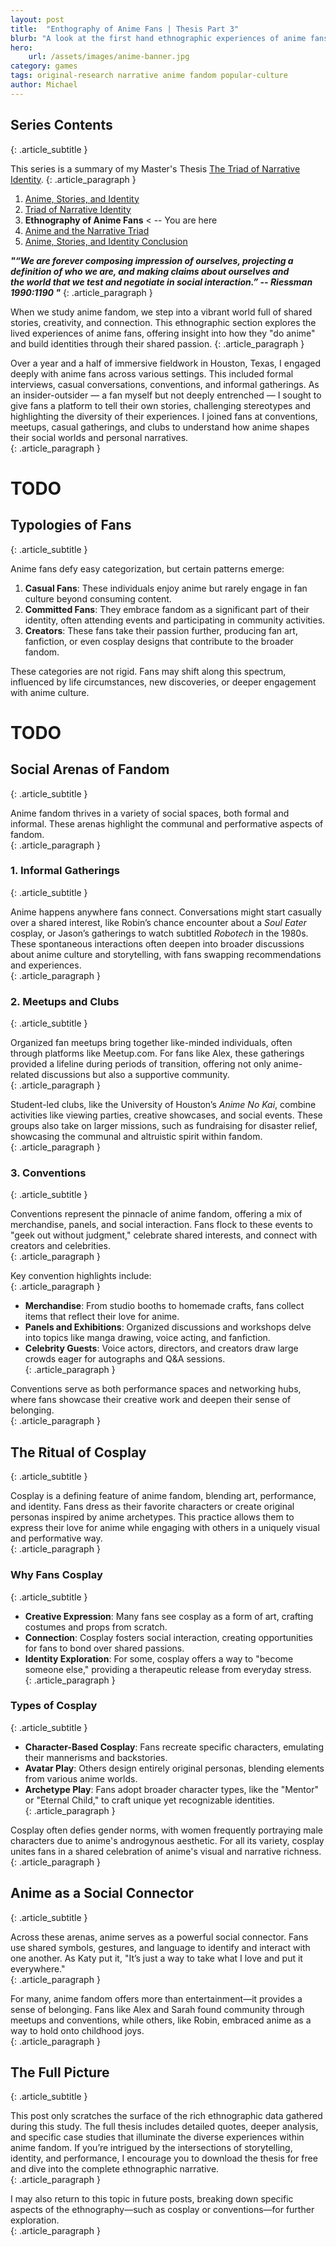```yaml
---
layout: post
title:  "Enthography of Anime Fans | Thesis Part 3"
blurb: "A look at the first hand ethnographic experiences of anime fans." 
hero:
    url: /assets/images/anime-banner.jpg
category: games
tags: original-research narrative anime fandom popular-culture
author: Michael
---
```


## Series Contents
{: .article_subtitle }

This series is a summary of my Master's Thesis [The Triad of Narrative Identity](/assets/images/Triad-of-Narrative-Identity.pdf).
{: .article_paragraph }

1. [Anime, Stories, and Identity](https://electricjones.me/games/2024/05/22/call-me-suzaku-1/)
2. [Triad of Narrative Identity](https://electricjones.me/games/2024/07/01/call-me-suzaku-2/)
3. **Ethnography of Anime Fans** < -- You are here
4. [Anime and the Narrative Triad](https://electricjones.me/games/2024/10/10/call-me-suzaku-4/)
5. [Anime, Stories, and Identity Conclusion](https://electricjones.me/games/2024/12/09/call-me-suzaku-5/)

<b><i>"“We are forever composing impression of ourselves, projecting a  
definition of who we are, and making claims about ourselves and  
the world that we test and negotiate in social interaction.” 
-- Riessman 1990:1190 "</i></b>
{: .article_paragraph }

When we study anime fandom, we step into a vibrant world full of shared stories, creativity, and connection. This ethnographic section explores the lived experiences of anime fans, offering insight into how they "do anime" and build identities through their shared passion. 
{: .article_paragraph }

Over a year and a half of immersive fieldwork in Houston, Texas, I engaged deeply with anime fans across various settings. This included formal interviews, casual conversations, conventions, and informal gatherings. As an insider-outsider — a fan myself but not deeply entrenched — I sought to give fans a platform to tell their own stories, challenging stereotypes and highlighting the diversity of their experiences. I joined fans at conventions, meetups, casual gatherings, and clubs to understand how anime shapes their social worlds and personal narratives.  
{: .article_paragraph }

# TODO
## Typologies of Fans  
{: .article_subtitle }

Anime fans defy easy categorization, but certain patterns emerge:  
1. **Casual Fans**: These individuals enjoy anime but rarely engage in fan culture beyond consuming content.  
2. **Committed Fans**: They embrace fandom as a significant part of their identity, often attending events and participating in community activities.  
3. **Creators**: These fans take their passion further, producing fan art, fanfiction, or even cosplay designs that contribute to the broader fandom.  

These categories are not rigid. Fans may shift along this spectrum, influenced by life circumstances, new discoveries, or deeper engagement with anime culture.  
# TODO

## Social Arenas of Fandom  
{: .article_subtitle }

Anime fandom thrives in a variety of social spaces, both formal and informal. These arenas highlight the communal and performative aspects of fandom.  
{: .article_paragraph }

### 1. **Informal Gatherings**  
{: .article_subtitle }

Anime happens anywhere fans connect. Conversations might start casually over a shared interest, like Robin’s chance encounter about a *Soul Eater* cosplay, or Jason’s gatherings to watch subtitled *Robotech* in the 1980s. These spontaneous interactions often deepen into broader discussions about anime culture and storytelling, with fans swapping recommendations and experiences.  
{: .article_paragraph }

### 2. **Meetups and Clubs**  
{: .article_subtitle }

Organized fan meetups bring together like-minded individuals, often through platforms like Meetup.com. For fans like Alex, these gatherings provided a lifeline during periods of transition, offering not only anime-related discussions but also a supportive community.  
{: .article_paragraph }

Student-led clubs, like the University of Houston’s *Anime No Kai*, combine activities like viewing parties, creative showcases, and social events. These groups also take on larger missions, such as fundraising for disaster relief, showcasing the communal and altruistic spirit within fandom.  
{: .article_paragraph }

### 3. **Conventions**  
{: .article_subtitle }

Conventions represent the pinnacle of anime fandom, offering a mix of merchandise, panels, and social interaction. Fans flock to these events to "geek out without judgment," celebrate shared interests, and connect with creators and celebrities.  
{: .article_paragraph }

Key convention highlights include:  
{: .article_paragraph }

- **Merchandise**: From studio booths to homemade crafts, fans collect items that reflect their love for anime.  
- **Panels and Exhibitions**: Organized discussions and workshops delve into topics like manga drawing, voice acting, and fanfiction.  
- **Celebrity Guests**: Voice actors, directors, and creators draw large crowds eager for autographs and Q&A sessions.  
{: .article_paragraph }

Conventions serve as both performance spaces and networking hubs, where fans showcase their creative work and deepen their sense of belonging.  
{: .article_paragraph }

## The Ritual of Cosplay  
{: .article_subtitle }

Cosplay is a defining feature of anime fandom, blending art, performance, and identity. Fans dress as their favorite characters or create original personas inspired by anime archetypes. This practice allows them to express their love for anime while engaging with others in a uniquely visual and performative way.  
{: .article_paragraph }

### Why Fans Cosplay  
{: .article_subtitle }

- **Creative Expression**: Many fans see cosplay as a form of art, crafting costumes and props from scratch.  
- **Connection**: Cosplay fosters social interaction, creating opportunities for fans to bond over shared passions.  
- **Identity Exploration**: For some, cosplay offers a way to "become someone else," providing a therapeutic release from everyday stress.  
{: .article_paragraph }

### Types of Cosplay  
{: .article_subtitle }

- **Character-Based Cosplay**: Fans recreate specific characters, emulating their mannerisms and backstories.  
- **Avatar Play**: Others design entirely original personas, blending elements from various anime worlds.  
- **Archetype Play**: Fans adopt broader character types, like the "Mentor" or "Eternal Child," to craft unique yet recognizable identities.  
{: .article_paragraph }

Cosplay often defies gender norms, with women frequently portraying male characters due to anime's androgynous aesthetic. For all its variety, cosplay unites fans in a shared celebration of anime's visual and narrative richness.  
{: .article_paragraph }

## Anime as a Social Connector  
{: .article_subtitle }

Across these arenas, anime serves as a powerful social connector. Fans use shared symbols, gestures, and language to identify and interact with one another. As Katy put it, "It’s just a way to take what I love and put it everywhere."  
{: .article_paragraph }

For many, anime fandom offers more than entertainment—it provides a sense of belonging. Fans like Alex and Sarah found community through meetups and conventions, while others, like Robin, embraced anime as a way to hold onto childhood joys.  
{: .article_paragraph }

## The Full Picture  
{: .article_subtitle }

This post only scratches the surface of the rich ethnographic data gathered during this study. The full thesis includes detailed quotes, deeper analysis, and specific case studies that illuminate the diverse experiences within anime fandom. If you’re intrigued by the intersections of storytelling, identity, and performance, I encourage you to download the thesis for free and dive into the complete ethnographic narrative.  
{: .article_paragraph }

I may also return to this topic in future posts, breaking down specific aspects of the ethnography—such as cosplay or conventions—for further exploration.  
{: .article_paragraph }
<br />
